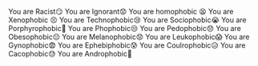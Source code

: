 You are Racist😏 You are Ignorant😟 You are homophobic 😫 You are Xenophobic 😣 You are Technophobic😢 You are Sociophobic😭 You are Porphyrophobic😤 You are Phophobic😒 You are Pedophobic😞 You are Obesophobic😔 You are Melanophobic😟 You are Leukophobic😱 You are Gynophobic😨 You are Ephebiphobic😰 You are Coulrophobic😥 You are Cacophobic😓 You are Androphobic🤭
